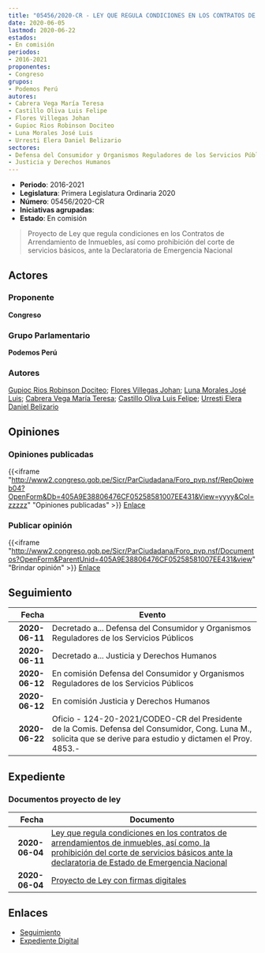 ```yaml
---
title: "05456/2020-CR - LEY QUE REGULA CONDICIONES EN LOS CONTRATOS DE ARRENDAMIENTOS DE INMUEBLES, ASÍ COMO, LA PROHIBICIÓN DEL CORTE DE SERVICIOS BÁSICOS ANTE LA DECLARATORIA DE ESTADO DE EMERGENCIA NACIONAL"
date: 2020-06-05
lastmod: 2020-06-22
estados:
- En comisión
periodos:
- 2016-2021
proponentes:
- Congreso
grupos:
- Podemos Perú
autores:
- Cabrera Vega María Teresa
- Castillo Oliva Luis Felipe
- Flores Villegas Johan
- Gupioc Rios Robinson Dociteo
- Luna Morales José Luis
- Urresti Elera Daniel Belizario
sectores:
- Defensa del Consumidor y Organismos Reguladores de los Servicios Públicos
- Justicia y Derechos Humanos
---
```

- **Periodo**: 2016-2021
- **Legislatura**: Primera Legislatura Ordinaria 2020
- **Número**: 05456/2020-CR
- **Iniciativas agrupadas**: 
- **Estado**: En comisión

> Proyecto de Ley que regula condiciones en los Contratos de Arrendamiento de Inmuebles, así como prohibición del corte de servicios básicos, ante la Declaratoria de Emergencia Nacional


## Actores

### Proponente

**Congreso**

### Grupo Parlamentario

**Podemos Perú**

### Autores

[Gupioc Rios Robinson Dociteo](mailto:mailto:rgupioc@congreso.gob.pe); [Flores Villegas Johan](mailto:mailto:jfloresv@congreso.gob.pe); [Luna Morales José Luis](mailto:mailto:jlunam@congreso.gob.pe); [Cabrera Vega María Teresa](mailto:mailto:mcabrera@congreso.gob.pe); [Castillo Oliva Luis Felipe](mailto:mailto:lcastilloo@congreso.gob.pe); [Urresti Elera Daniel Belizario](mailto:mailto:durresti@congreso.gob.pe)

## Opiniones

### Opiniones publicadas

{{<iframe "http://www2.congreso.gob.pe/Sicr/ParCiudadana/Foro_pvp.nsf/RepOpiweb04?OpenForm&Db=405A9E38806476CF05258581007EE431&View=yyyy&Col=zzzzz" "Opiniones publicadas" >}}
[Enlace](http://www2.congreso.gob.pe/Sicr/ParCiudadana/Foro_pvp.nsf/RepOpiweb04?OpenForm&Db=405A9E38806476CF05258581007EE431&View=yyyy&Col=zzzzz)

### Publicar opinión

{{<iframe "http://www2.congreso.gob.pe/Sicr/ParCiudadana/Foro_pvp.nsf/Documentos?OpenForm&ParentUnid=405A9E38806476CF05258581007EE431&view" "Brindar opinión" >}}
[Enlace](http://www2.congreso.gob.pe/Sicr/ParCiudadana/Foro_pvp.nsf/Documentos?OpenForm&ParentUnid=405A9E38806476CF05258581007EE431&view)


## Seguimiento

| Fecha | Evento |
|------:|--------|
| **2020-06-11** | Decretado a... Defensa del Consumidor y Organismos Reguladores de los Servicios Públicos |
| **2020-06-11** | Decretado a... Justicia y Derechos Humanos |
| **2020-06-12** | En comisión Defensa del Consumidor y Organismos Reguladores de los Servicios Públicos |
| **2020-06-12** | En comisión Justicia y Derechos Humanos |
| **2020-06-22** | Oficio - 124-20-2021/CODEO-CR del Presidente de la Comis. Defensa del Consumidor, Cong. Luna M., solicita que se derive para estudio y dictamen el Proy. 4853.- |

## Expediente

### Documentos proyecto de ley

| Fecha | Documento |
|------:|-----------|
| **2020-06-04** | [Ley que regula condiciones en los contratos de arrendamientos de inmuebles, así como, la prohibición del corte de servicios básicos ante la declaratoria de Estado de Emergencia Nacional](http://www.leyes.congreso.gob.pe/Documentos/2016_2021/Proyectos_de_Ley_y_de_Resoluciones_Legislativas/PL05456_20200604.pdf) |
| **2020-06-04** | [Proyecto de Ley con firmas digitales](http://www.leyes.congreso.gob.pe/Documentos/2016_2021/Proyectos_de_Ley_y_de_Resoluciones_Legislativas/Proyectos_Firmas_digitales/PL05456.pdf) |

## Enlaces

- [Seguimiento](http://www2.congreso.gob.pe/Sicr/TraDocEstProc/CLProLey2016.nsf/f7fff46988ca05b1052578e100829cc7/9c15f6be3c971e190525857e002028a1?OpenDocument)
- [Expediente Digital](http://www2.congreso.gob.pe/Sicr/TraDocEstProc/Expvirt_2011.nsf/visbusqptramdoc1621/05456?opendocument)

